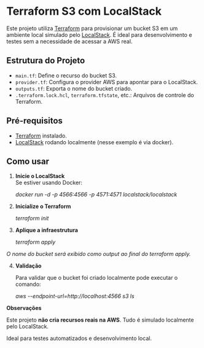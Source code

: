 # Terraform S3 com LocalStack

Este projeto utiliza [Terraform](https://www.terraform.io/) para provisionar um bucket S3 em um ambiente local simulado pelo [LocalStack](https://github.com/localstack/localstack). É ideal para desenvolvimento e testes sem a necessidade de acessar a AWS real.

## Estrutura do Projeto

- `main.tf`: Define o recurso do bucket S3.
- `provider.tf`: Configura o provider AWS para apontar para o LocalStack.
- `outputs.tf`: Exporta o nome do bucket criado.
- `.terraform.lock.hcl`, `terraform.tfstate`, etc.: Arquivos de controle do Terraform.

## Pré-requisitos

- [Terraform](https://www.terraform.io/downloads.html) instalado.
- [LocalStack](https://github.com/localstack/localstack) rodando localmente (nesse exemplo é via docker).

## Como usar

1. **Inicie o LocalStack**  
   Se estiver usando Docker:

   *docker run -d -p 4566:4566 -p 4571:4571 localstack/localstack*

2. **Inicialize o Terraform**

    *terraform init*

3. **Aplique a infraestrutura**

    *terraform apply*


*O nome do bucket será exibido como output ao final do terraform apply.*

4. **Validação**

    Para validar que o bucket foi criado localmente pode executar o comando:

    *aws --endpoint-url=http://localhost:4566 s3 ls*

**Observações**

Este projeto **não cria recursos reais na AWS**. Tudo é simulado localmente pelo LocalStack.

Ideal para testes automatizados e desenvolvimento local.